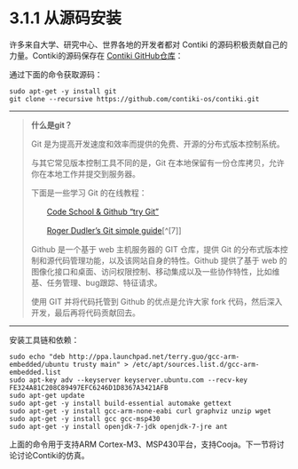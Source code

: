 # 3.1.1 从源码安装

许多来自大学、研究中心、世界各地的开发者都对 Contiki 的源码积极贡献自己的力量。Contiki的源码保存在 [Contiki GitHub仓库](https://github.com/contiki-os/contiki)：

通过下面的命令获取源码：
```
sudo apt-get -y install git
git clone --recursive https://github.com/contiki-os/contiki.git
```
---
> **什么是git？**
> 
> Git 是为提高开发速度和效率而提供的免费、开源的分布式版本控制系统。
> 
> 与其它常见版本控制工具不同的是，Git 在本地保留有一份仓库拷贝，允许你在本地工作并提交到服务器。
> 
> 下面是一些学习 Git 的在线教程：
> 
> 　　[Code School & Github “try Git”](https://try.github.io/levels/1/challenges/1)
> 
> 　　[Roger Dudler’s Git simple guide](http://rogerdudler.github.io/git-guide/)[^[7]]
> 
> Github 是一个基于 web 主机服务器的 GIT 仓库，提供 Git 的分布式版本控制和源代码管理功能，以及该网站自身的特性。Github 提供了基于 web 的图像化接口和桌面、访问权限控制、移动集成以及一些协作特性，比如维基、任务管理、bug跟踪、特征请求。
> 
> 使用 GIT 并将代码托管到 Github 的优点是允许大家 fork 代码，然后深入开发，最后再将代码贡献回去。

---
安装工具链和依赖：
```
sudo echo "deb http://ppa.launchpad.net/terry.guo/gcc-arm-embedded/ubuntu trusty main" > /etc/apt/sources.list.d/gcc-arm-embedded.list
sudo apt-key adv --keyserver keyserver.ubuntu.com --recv-key FE324A81C208C89497EFC6246D1D8367A3421AFB
sudo apt-get update
sudo apt-get -y install build-essential automake gettext
sudo apt-get -y install gcc-arm-none-eabi curl graphviz unzip wget
sudo apt-get -y install gcc gcc-msp430
sudo apt-get -y install openjdk-7-jdk openjdk-7-jre ant
```
上面的命令用于支持ARM Cortex-M3、MSP430平台，支持Cooja。下一节将讨论讨论Contiki的仿真。